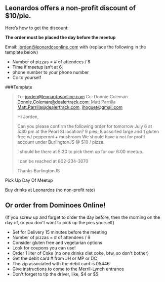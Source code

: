 ## Leonardos offers a non-profit discount of $10/pie. 

Here’s how to get the discount:

**The order must be placed the day before the meetup**

Email: jorden@leonardosonline.com with (replace the following in the template below)
- Number of pizzas = # of attendees / 6
- Time if meetup isn’t at 6, 
- phone number to your phone number
- Cc to yourself

###Template

> To: jorden@leonardosonline.com
> Cc: Donnie Coleman <Donnie.Coleman@dealertrack.com>; Matt Parrilla <Matt.Parrilla@dealertrack.com>, jhoguet@gmail.com
>
> Hi Jorden, 
>
> Can you please confirm the following order for tomorrow July 6 at 5:30 pm at the Pearl St location?
> 9 pies; 8 assorted large  and 1 gluten free w/ pepperoni + mushroom
> We should have a not for profit account under BurlingtonJS @ $10 / pizza. 
>
> I should be there at 5:30 to pick them up for our 6:00 meetup. 
>
> I can be reached at 802-234-3070
>
> Thanks
> BurlingtonJS


Pick Up Day Of Meetup

Buy drinks at Leonardos (no non-profit rate)

## Or order from Dominoes Online!
(If you screw up and forget to order the day before, then the morning on the day of, or you don't want to pick up the pies yourself)
- Set for Delivery 15 minutes before the meeting
- Number of pizzas = # of attendees / 6 
- Consider gluten free and vegetarian options
- Look for coupons you can use!
- Order 1 liter of Coke (no one drinks diet coke, btw, so don't bother)
- Get the debit card # from JH or MP or DC
- The zip associated with the debit card is 05446
- Give instructions to come to the Merril-Lynch entrance
- Don't forget to tip the driver, like, $4 or $5
